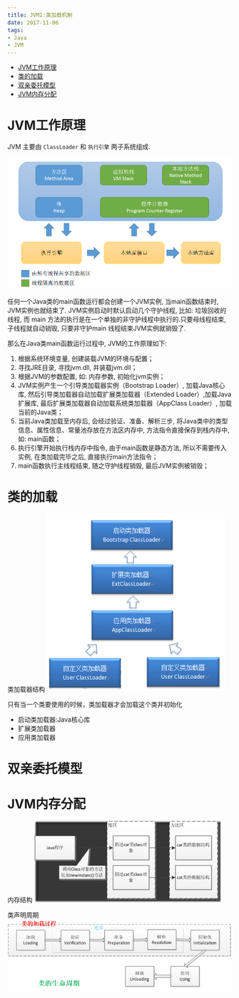 ```yaml
---
title: JVM1:类加载机制
date: 2017-11-06
tags:
- Java
- JVM
---
```

<!-- TOC -->

- [JVM工作原理](#jvm工作原理)
- [类的加载](#类的加载)
- [双亲委托模型](#双亲委托模型)
- [JVM内存分配](#jvm内存分配)

<!-- /TOC -->
# JVM工作原理

JVM 主要由 `ClassLoader` 和 `执行引擎` 两子系统组成.

![](./img/jvmme.png)

任何一个Java类的main函数运行都会创建一个JVM实例, 当main函数结束时, JVM实例也就结束了.
JVM实例启动时默认启动几个守护线程, 比如: 垃圾回收的线程, 而 main 方法的执行是在一个单独的非守护线程中执行的.只要母线程结束, 子线程就自动销毁, 只要非守护main 线程结束JVM实例就销毁了.

那么在Java类main函数运行过程中, JVM的工作原理如下:

1. 根据系统环境变量, 创建装载JVM的环境与配置；
2. 寻找JRE目录, 寻找jvm.dll, 并装载jvm.dll；
3. 根据JVM的参数配置, 如: 内存参数, 初始化jvm实例；
4. JVM实例产生一个引导类加载器实例（Bootstrap Loader）, 加载Java核心库, 然后引导类加载器自动加载扩展类加载器（Extended Loader）,加载Java扩展库, 最后扩展类加载器自动加载系统类加载器（AppClass Loader）, 加载当前的Java类；
5. 当前Java类加载至内存后, 会经过验证、准备、解析三步, 将Java类中的类型信息、属性信息、常量池存放在方法区内存中, 方法指令直接保存到栈内存中, 如: main函数；
6. 执行引擎开始执行栈内存中指令, 由于main函数是静态方法, 所以不需要传入实例, 在类加载完毕之后, 直接执行main方法指令；
7. main函数执行主线程结束, 随之守护线程销毁, 最后JVM实例被销毁；

# 类的加载

类加载器结构
![](./img/classloader2.png)

只有当一个类要使用的时候，类加载器才会加载这个类并初始化

* 启动类加载器:Java核心库
* 扩展类加载器
* 应用类加载器

# 双亲委托模型


# JVM内存分配

内存结构
![](./img/classloader0.png)

类声明周期
![](./img/classloader1.png)
